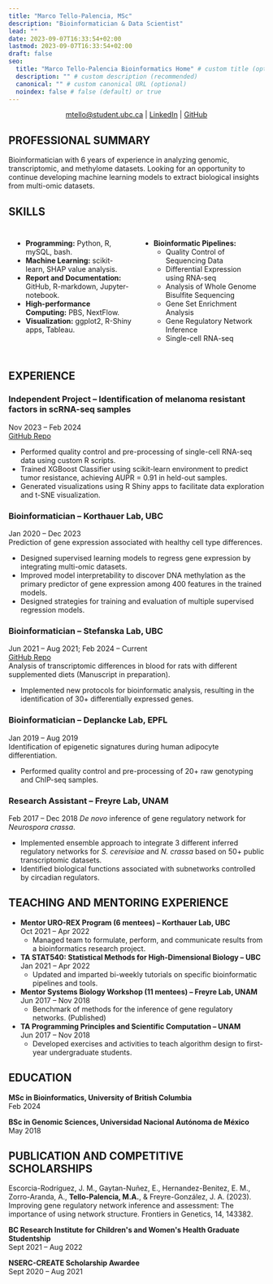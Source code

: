 ```yaml
---
title: "Marco Tello-Palencia, MSc"
description: "Bioinformatician & Data Scientist"
lead: ""
date: 2023-09-07T16:33:54+02:00
lastmod: 2023-09-07T16:33:54+02:00
draft: false
seo:
  title: "Marco Tello-Palencia Bioinformatics Home" # custom title (optional)
  description: "" # custom description (recommended)
  canonical: "" # custom canonical URL (optional)
  noindex: false # false (default) or true
---
```


<div style="text-align: center;">
  <a href="mailto:mtello@student.ubc.ca">mtello@student.ubc.ca</a> |
  <a href="https://linkedin.com/in/marco-tello-palencia">LinkedIn</a> |
  <a href="https://github.com/mtello22">GitHub</a>
</div>

## PROFESSIONAL SUMMARY
Bioinformatician with 6 years of experience in analyzing genomic, transcriptomic, and methylome datasets. Looking for an opportunity to continue developing machine learning models to extract biological insights from multi-omic datasets.

## SKILLS

<div style="display: flex; flex-wrap: wrap; justify-content: space-between;">
  <div style="flex: 1; padding: 10px;">
    <ul>
      <li><strong>Programming:</strong> Python, R, mySQL, bash.</li>
      <li><strong>Machine Learning:</strong> scikit-learn, SHAP value analysis.</li>
      <li><strong>Report and Documentation:</strong> GitHub, R-markdown, Jupyter-notebook.</li>
      <li><strong>High-performance Computing:</strong> PBS, NextFlow.</li>
      <li><strong>Visualization:</strong> ggplot2, R-Shiny apps, Tableau.</li>
    </ul>
  </div>
  <div style="flex: 1; padding: 10px;">
    <ul>
      <li><strong>Bioinformatic Pipelines:</strong>
        <ul>
          <li>Quality Control of Sequencing Data</li>
          <li>Differential Expression using RNA-seq</li>
          <li>Analysis of Whole Genome Bisulfite Sequencing</li>
          <li>Gene Set Enrichment Analysis</li>
          <li>Gene Regulatory Network Inference</li>
          <li>Single-cell RNA-seq</li>
        </ul>
      </li>
    </ul>
  </div>
</div>

## EXPERIENCE

### Independent Project – Identification of melanoma resistant factors in scRNA-seq samples
Nov 2023 – Feb 2024 <br>
[GitHub Repo](https://github.com/your_repo)<br>
- Performed quality control and pre-processing of single-cell RNA-seq data using custom R scripts.
- Trained XGBoost Classifier using scikit-learn environment to predict tumor resistance, achieving AUPR = 0.91 in held-out samples.
- Generated visualizations using R Shiny apps to facilitate data exploration and t-SNE visualization.

### Bioinformatician – Korthauer Lab, UBC
Jan 2020 – Dec 2023<br>
Prediction of gene expression associated with healthy cell type differences.
- Designed supervised learning models to regress gene expression by integrating multi-omic datasets.
- Improved model interpretability to discover DNA methylation as the primary predictor of gene expression among 400 features in the trained models.
- Designed strategies for training and evaluation of multiple supervised regression models.

### Bioinformatician – Stefanska Lab, UBC
Jun 2021 – Aug 2021; Feb 2024 – Current<br>
[GitHub Repo](https://github.com/your_repo)<br>
Analysis of transcriptomic differences in blood for rats with different  supplemented diets (Manuscript in preparation).
- Implemented new protocols for bioinformatic analysis, resulting in the identification of 30+ differentially expressed genes.

### Bioinformatician – Deplancke Lab, EPFL
Jan 2019 – Aug 2019<br>
Identification of epigenetic signatures during human adipocyte differentiation.
- Performed quality control and pre-processing of 20+ raw genotyping and ChIP-seq samples.

### Research Assistant – Freyre Lab, UNAM
Feb 2017 – Dec 2018
*De novo* inference of gene regulatory network for *Neurospora crassa*.
- Implemented ensemble approach to integrate 3 different inferred regulatory networks for *S. cerevisiae* and *N. crassa* based on 50+ public transcriptomic datasets.
- Identified biological functions associated with subnetworks controlled by circadian regulators.

## TEACHING AND MENTORING EXPERIENCE
- **Mentor URO-REX Program (6 mentees) – Korthauer Lab, UBC**<br>
  Oct 2021 – Apr 2022<br>
  - Managed team to formulate, perform, and communicate results from a bioinformatics research project.
- **TA STAT540: Statistical Methods for High-Dimensional Biology – UBC**<br>
  Jan 2021 – Apr 2022<br>
  - Updated and imparted bi-weekly tutorials on specific bioinformatic pipelines and tools.
- **Mentor Systems Biology Workshop (11 mentees) – Freyre Lab, UNAM**<br>
  Jun 2017 – Nov 2018<br>
  - Benchmark of methods for the inference of gene regulatory networks. (Published)
- **TA Programming Principles and Scientific Computation – UNAM**<br>
  Jun 2017 – Nov 2018<br>
  - Developed exercises and activities to teach algorithm design to first-year undergraduate students.

## EDUCATION
**MSc in Bioinformatics, University of British Columbia**<br>
Feb 2024

**BSc in Genomic Sciences, Universidad Nacional Autónoma de México**<br>
May 2018

## PUBLICATION AND COMPETITIVE SCHOLARSHIPS

Escorcia-Rodríguez, J. M., Gaytan-Nuñez, E., Hernandez-Benitez, E. M., Zorro-Aranda, A., **Tello-Palencia, M.A.**, & Freyre-González, J. A. (2023). Improving gene regulatory network inference and assessment: The importance of using network structure. Frontiers in Genetics, 14, 143382.

**BC Research Institute for Children's and Women's Health Graduate Studentship**<br>
Sept 2021 – Aug 2022

**NSERC-CREATE Scholarship Awardee**<br>
Sept 2020 – Aug 2021
